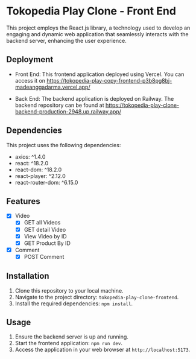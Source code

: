 # Tokopedia Play Clone - Front End

This project employs the React.js library, a technology used to develop an engaging and dynamic web application that seamlessly interacts with the backend server, enhancing the user experience.

## Deployment

- Front End: This frontend application deployed using Vercel. You can access it on https://tokopedia-play-copy-frontend-p3b8pg8bj-madeanggadarma.vercel.app/

- Back End: The backend application is deployed on Railway. The backend repository can be found at https://tokopedia-play-clone-backend-production-2948.up.railway.app/ 

## Dependencies
This project uses the following dependencies:

- axios: ^1.4.0
- react: ^18.2.0
- react-dom: ^18.2.0
- react-player: ^2.12.0
- react-router-dom: ^6.15.0

## Features

- [x] Video
  - [x] GET all Videos
  - [x] GET detail Video
  - [x] View Video by ID
  - [x] GET Product By ID
- [x] Comment
  - [x] POST Comment

## Installation

1. Clone this repository to your local machine.
2. Navigate to the project directory: `tokopedia-play-clone-frontend`.
3. Install the required dependencies: `npm install`.

## Usage

1. Ensure the backend server is up and running.
2. Start the frontend application: `npm run dev`.
3. Access the application in your web browser at `http://localhost:5173`.
